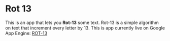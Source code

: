 # Rot 13

This is an app that lets you **Rot-13** some text. Rot-13 is a simple
algorithm on text that increment every letter by 13. This is app currently
live on Google App Engine: [ROT-13](http://rot-13-1355.appspot.com/)